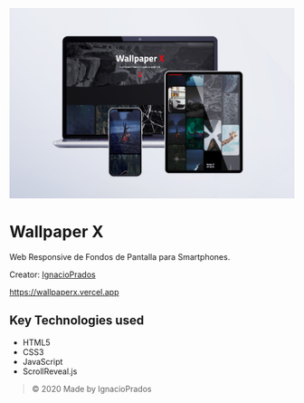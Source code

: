 ![banner](https://raw.githubusercontent.com/IgnacioPrados/web/gh-pages/assets/img/work4.JPG)
# Wallpaper X

Web Responsive de Fondos de Pantalla para Smartphones.

Creator: [IgnacioPrados](https://github.com/IgnacioPrados)

https://wallpaperx.vercel.app

## Key Technologies used
- HTML5
- CSS3
- JavaScript
- ScrollReveal.js

> © 2020 Made by IgnacioPrados
